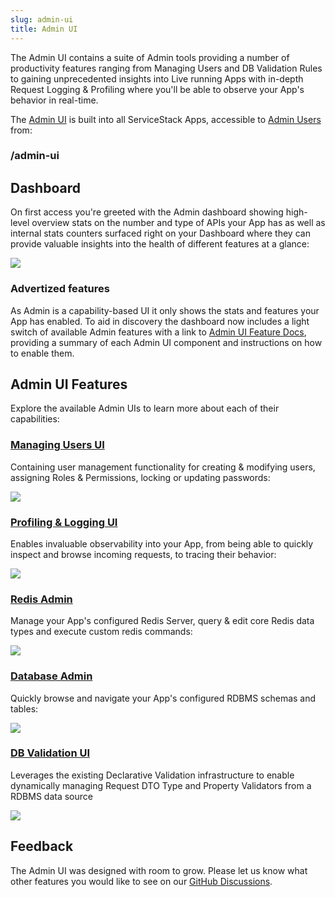 ```yaml
---
slug: admin-ui
title: Admin UI
---
```


The Admin UI contains a suite of Admin tools providing a number of productivity features ranging from Managing Users and DB Validation Rules to gaining unprecedented insights into Live running Apps with in-depth Request Logging & Profiling where you'll be able to observe your App's behavior in real-time.

The [Admin UI](/admin-ui) is built into all ServiceStack Apps, accessible to [Admin Users](/debugging#admin-role) from:

<div class="text-center pb-3">
    <h3 class="text-4xl text-indigo-800">/admin-ui</h3>
</div>

## Dashboard

On first access you're greeted with the Admin dashboard showing high-level overview stats on the number and type of APIs your App has as well as internal stats counters surfaced right on your Dashboard where they can provide valuable insights into the health of different features at a glance:

![](/images/admin-ui/dashboard-features.png)

### Advertized features

As Admin is a capability-based UI it only shows the stats and features your App has enabled. To aid in discovery the dashboard now includes a light switch of available Admin features with a link to [Admin UI Feature Docs](/admin-ui-features), providing a summary of each Admin UI component and instructions on how to enable them.

## Admin UI Features

Explore the available Admin UIs to learn more about each of their capabilities:

### [Managing Users UI](/admin-ui-users)

Containing user management functionality for creating & modifying users, assigning Roles & Permissions, locking or updating passwords:

<a href="/admin-ui-users">
    <div class="block p-4 rounded shadow hover:shadow-lg">
        <img src="/images/admin-ui/users.png">
    </div>
</a>

### [Profiling & Logging UI](/admin-ui-profiling)

Enables invaluable observability into your App, from being able to quickly inspect and browse incoming requests, to tracing their behavior:

<a href="/admin-ui-profiling">
    <div class="block p-4 rounded shadow hover:shadow-lg">
        <img src="/images/admin-ui/admin-ui-logging.png">
    </div>
</a>

### [Redis Admin](/admin-ui-redis)

Manage your App's configured Redis Server, query & edit core Redis data types and execute custom redis commands:

<a href="/admin-ui-redis">
    <div class="block p-4 rounded shadow hover:shadow-lg">
        <img src="/images/admin-ui/admin-ui-redis.png">
    </div>
</a>

### [Database Admin](/admin-ui-database)

Quickly browse and navigate your App's configured RDBMS schemas and tables:

<a href="/admin-ui-database">
    <div class="block p-4 rounded shadow hover:shadow-lg">
        <img src="/images/admin-ui/admin-ui-database.png">
    </div>
</a>

### [DB Validation UI](/admin-ui-validation)

Leverages the existing Declarative Validation infrastructure to enable dynamically managing Request DTO Type and Property Validators from a RDBMS data source

<a href="/admin-ui-validation">
    <div class="block p-4 rounded shadow hover:shadow-lg">
        <img src="/images/admin-ui/admin-ui-validation.png">
    </div>
</a>


## Feedback

The Admin UI was designed with room to grow. Please let us know what other features you would like to see on our [GitHub Discussions](https://github.com/ServiceStack/Discuss/discussions/2).
